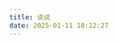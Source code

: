 ```yaml
---
title: 说说
date: 2025-01-11 18:12:27
---
```


<div id="qexot"></div>
<script src="https://cdn.jsdelivr.net/npm/qexo-static@1.6.0/hexo/talks.js"></script>
<link rel="stylesheet" href="https://cdn.jsdelivr.net/npm/qexo-static@1.6.0/hexo/talks.css">
<script>showQexoTalks("qexot", "https://qexo-g2lptrx9p-zerotowers-projects.vercel.app", 5)</script>
